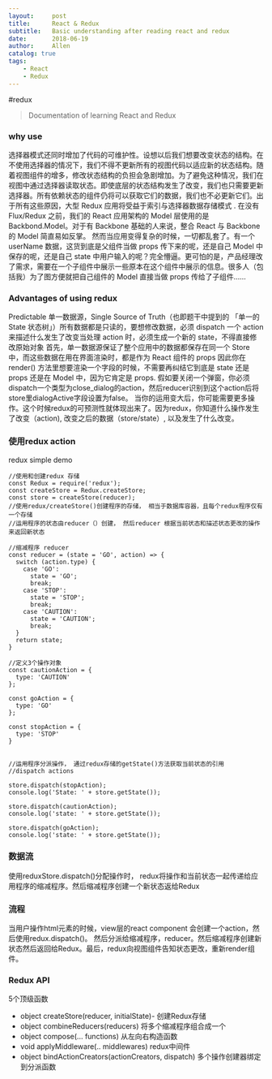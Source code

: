 ```yaml
---
layout:     post
title:      React & Redux
subtitle:   Basic understanding after reading react and redux
date:       2018-06-19
author:     Allen
catalog: true
tags:
    - React
    - Redux
---
```


#redux
>Documentation of learning React and Redux

### why use
选择器模式还同时增加了代码的可维护性。设想以后我们想要改变状态的结构。在不使用选择器的情况下，我们不得不更新所有的视图代码以适应新的状态结构。随着视图组件的增多，修改状态结构的负担会急剧增加。为了避免这种情况，我们在视图中通过选择器读取状态。即使底层的状态结构发生了改变，我们也只需要更新选择器。所有依赖状态的组件仍将可以获取它们的数据，我们也不必更新它们。出于所有这些原因，大型 Redux 应用将受益于索引与选择器数据存储模式 .
在没有 Flux/Redux 之前，我们的 React 应用架构的 Model 层使用的是 Backbond.Model。对于有 Backbone 基础的人来说，整合 React 与 Backbone 的 Model 简直易如反掌。
然而当应用变得复杂的时候，一切都乱套了。有一个 userName 数据，这货到底是父组件当做 props 传下来的呢，还是自己 Model 中保存的呢，还是自己 state 中用户输入的呢？完全懵逼。更可怕的是，产品经理改了需求，需要在一个子组件中展示一些原本在这个组件中展示的信息。很多人（包括我）为了图方便就把自己组件的 Model 直接当做 props 传给了子组件……
### Advantages of using redux
Predictable 
单一数据源，Single Source of Truth（也即题干中提到的 「单一的 State 状态树」）所有数据都是只读的，要想修改数据，必须 dispatch 一个 action 来描述什么发生了改变当处理 action 时，必须生成一个新的 state，不得直接修改原始对象
首先，单一数据源保证了整个应用中的数据都保存在同一个 Store 中，而这些数据在用在界面渲染时，都是作为 React 组件的 props
因此你在 render() 方法里想要渲染一个字段的时候，不需要再纠结它到底是 state 还是 props 还是在 Model 中，因为它肯定是 props.
假如要关闭一个弹窗，你必须dispatch一个类型为close_dialog的action，然后reducer识别到这个action后将store里dialogActive字段设置为false。
当你的运用变大后，你可能需要更多操作。这个时候redux的可预测性就体现出来了。因为redux，你知道什么操作发生了改变（action), 改变之后的数据（store/state）, 以及发生了什么改变。
### 使用redux action
redux simple demo
```
//使用和创建redux 存储
const Redux = require('redux');
const createStore = Redux.createStore;
const store = createStore(reducer);
//使用redux/createStore()创建程序的存储， 相当于数据库容器，且每个redux程序仅有一个存储
//运用程序的状态由reducer（）创建， 然后reducer 根据当前状态和描述状态更改的操作来返回新状态

//缩减程序 reducer
const reducer = (state = 'GO', action) => {
  switch (action.type) {
    case 'GO':
      state = 'GO';
      break;
    case 'STOP':
      state = 'STOP';
      break;
    case 'CAUTION':
      state = 'CAUTION';
      break;
  }
  return state;
}

//定义3个操作对象
const cautionAction = {
  type: 'CAUTION'
};

const goAction = {
  type: 'GO'
};

const stopAction = {
  type: 'STOP'
}


//运用程序分派操作， 通过redux存储的getState()方法获取当前状态的引用
//dispatch actions

store.dispatch(stopAction);
console.log('State: ' + store.getState());

store.dispatch(cautionAction);
console.log('state: ' + store.getState());

store.dispatch(goAction);
console.log('state: ' + store.getState());

```
### 数据流
使用reduxStore.dispatch()分配操作时， redux将操作和当前状态一起传递给应用程序的缩减程序。然后缩减程序创建一个新状态返给Redux

### 流程
当用户操作html元素的时候，view层的react component 会创建一个action，然后使用redux.dispatch()。 然后分派给缩减程序，reducer。然后缩减程序创建新状态然后返回给Redux。最后，redux向视图组件告知状态更改，重新render组件。

### Redux API

5个顶级函数

- object createStore(reducer, initialState)- 创建Redux存储
- object combineReducers(reducers) 将多个缩减程序组合成一个
- object compose(... functions) 从左向右构造函数
- void applyMiddleware(.. middlewares) redux中间件
- object bindActionCreators(actionCreators, dispatch) 多个操作创建器绑定到分派函数




